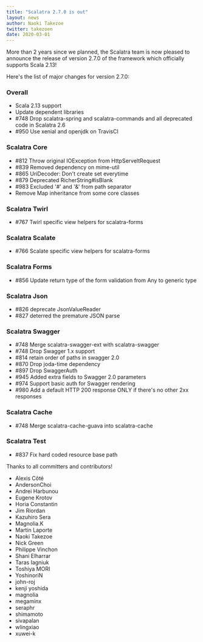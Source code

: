```yaml
---
title: "Scalatra 2.7.0 is out"
layout: news
author: Naoki Takezoe
twitter: takezoen
date: 2020-03-01
---
```


More than 2 years since we planned, the Scalatra team is now pleased to announce the release of version 2.7.0 of the framework which officially supports Scala 2.13!

<!--more-->

Here's the list of major changes for version 2.7.0:

### Overall

* Scala 2.13 support
* Update dependent libraries
* #748 Drop scalatra-spring and scalatra-commands and all deprecated code in Scalatra 2.6
* #950 Use xenial and openjdk on TravisCI

### Scalatra Core

* #812 Throw original IOException from HttpServeltRequest
* #839 Removed dependency on mime-util
* #865 UriDecoder: Don't create set everytime
* #879 Deprecated RicherString#isBlank
* #983 Excluded '#' and '&' from path separator
* Remove Map inheritance from some core classes

### Scalatra Twirl

* #767 Twirl specific view helpers for scalatra-forms

### Scalatra Scalate

* #766 Scalate specific view helpers for scalatra-forms

### Scalatra Forms

* #856 Update return type of the form validation from Any to generic type

### Scalatra Json

* #826 deprecate JsonValueReader
* #827 deterred the premature JSON parse 

### Scalatra Swagger

* #748 Merge scalatra-swagger-ext with scalatra-swagger
* #748 Drop Swagger 1.x support
* #814 retain order of paths in swagger 2.0
* #870 Drop joda-time dependency
* #897 Drop SwaggerAuth
* #945 Added extra fields to Swagger 2.0 parameters
* #974 Support basic auth for Swagger rendering
* #980 Add a default HTTP 200 response ONLY if there's no other 2xx responses

### Scalatra Cache

* #748 Merge scalatra-cache-guava into scalatra-cache

### Scalatra Test

* #837 Fix hard coded resource base path

Thanks to all committers and contributors!

* Alexis Côté
* AndersonChoi
* Andrei Harbunou
* Eugene Krotov
* Horia Constantin
* Jim Riordan
* Kazuhiro Sera
* Magnolia.K
* Martin Laporte
* Naoki Takezoe
* Nick Green
* Philippe Vinchon
* Shani Elharrar
* Taras Iagniuk
* Toshiya MORI
* YoshinoriN
* john-roj
* kenji yoshida
* magnolia
* megaminx
* seraphr
* shimamoto
* sivapalan
* wlingxiao
* xuwei-k
